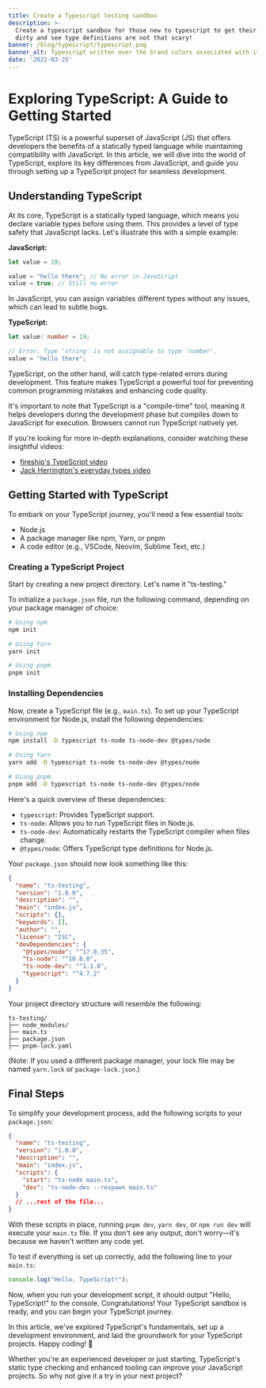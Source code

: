 ```yaml
---
title: Create a Typescript testing sandbox
description: >-
  Create a typescript sandbox for those new to typescript to get their hands
  dirty and see type definitions are not that scary!
banner: /blog/typescript/typescript.png
banner_alt: Typescript written over the brand colors associated with it
date: '2022-03-25'
---
```

# Exploring TypeScript: A Guide to Getting Started

TypeScript (TS) is a powerful superset of JavaScript (JS) that offers developers the benefits of a statically typed language while maintaining compatibility with JavaScript. In this article, we will dive into the world of TypeScript, explore its key differences from JavaScript, and guide you through setting up a TypeScript project for seamless development.

## Understanding TypeScript

At its core, TypeScript is a statically typed language, which means you declare variable types before using them. This provides a level of type safety that JavaScript lacks. Let's illustrate this with a simple example:

**JavaScript:**

```js
let value = 19;

value = "hello there"; // No error in JavaScript
value = true; // Still no error
```

In JavaScript, you can assign variables different types without any issues, which can lead to subtle bugs.

**TypeScript:**

```ts
let value: number = 19;

// Error: Type 'string' is not assignable to type 'number'.
value = "hello there";
```

TypeScript, on the other hand, will catch type-related errors during development. This feature makes TypeScript a powerful tool for preventing common programming mistakes and enhancing code quality.

It's important to note that TypeScript is a "compile-time" tool, meaning it helps developers during the development phase but compiles down to JavaScript for execution. Browsers cannot run TypeScript natively yet.

If you're looking for more in-depth explanations, consider watching these insightful videos:

- [fireship's TypeScript video](https://www.youtube.com/watch?v=zQnBQ4tB3ZA)
- [Jack Herrington's everyday types video](https://www.youtube.com/watch?v=LKVHFHJsiO0)

## Getting Started with TypeScript

To embark on your TypeScript journey, you'll need a few essential tools:

- Node.js
- A package manager like npm, Yarn, or pnpm
- A code editor (e.g., VSCode, Neovim, Sublime Text, etc.)

### Creating a TypeScript Project

Start by creating a new project directory. Let's name it "ts-testing."

To initialize a `package.json` file, run the following command, depending on your package manager of choice:

```bash
# Using npm
npm init

# Using Yarn
yarn init

# Using pnpm
pnpm init
```

### Installing Dependencies

Now, create a TypeScript file (e.g., `main.ts`). To set up your TypeScript environment for Node.js, install the following dependencies:

```bash
# Using npm
npm install -D typescript ts-node ts-node-dev @types/node

# Using Yarn
yarn add -D typescript ts-node ts-node-dev @types/node

# Using pnpm
pnpm add -D typescript ts-node ts-node-dev @types/node
```

Here's a quick overview of these dependencies:

- `typescript`: Provides TypeScript support.
- `ts-node`: Allows you to run TypeScript files in Node.js.
- `ts-node-dev`: Automatically restarts the TypeScript compiler when files change.
- `@types/node`: Offers TypeScript type definitions for Node.js.

Your `package.json` should now look something like this:

```json
{
  "name": "ts-testing",
  "version": "1.0.0",
  "description": "",
  "main": "index.js",
  "scripts": {},
  "keywords": [],
  "author": "",
  "license": "ISC",
  "devDependencies": {
    "@types/node": "^17.0.35",
    "ts-node": "^10.8.0",
    "ts-node-dev": "^1.1.8",
    "typescript": "^4.7.2"
  }
}
```

Your project directory structure will resemble the following:

```
ts-testing/
├── node_modules/
├── main.ts
├── package.json
├── pnpm-lock.yaml
```

(Note: If you used a different package manager, your lock file may be named `yarn.lock` or `package-lock.json`.)

## Final Steps

To simplify your development process, add the following scripts to your `package.json`:

```json
{
  "name": "ts-testing",
  "version": "1.0.0",
  "description": "",
  "main": "index.js",
  "scripts": {
    "start": "ts-node main.ts",
    "dev": "ts-node-dev --respawn main.ts"
  }
  // ...rest of the file...
}
```

With these scripts in place, running `pnpm dev`, `yarn dev`, or `npm run dev` will execute your `main.ts` file. If you don't see any output, don't worry—it's because we haven't written any code yet.

To test if everything is set up correctly, add the following line to your `main.ts`:

```ts
console.log("Hello, TypeScript!");
```

Now, when you run your development script, it should output "Hello, TypeScript!" to the console. Congratulations! Your TypeScript sandbox is ready, and you can begin your TypeScript journey.

In this article, we've explored TypeScript's fundamentals, set up a development environment, and laid the groundwork for your TypeScript projects. Happy coding! 🚀

Whether you're an experienced developer or just starting, TypeScript's static type checking and enhanced tooling can improve your JavaScript projects. So why not give it a try in your next project?
